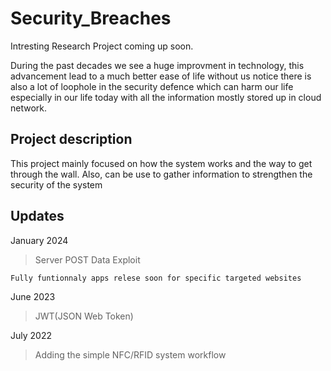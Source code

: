 # Security_Breaches
Intresting Research Project coming up soon.

During the past decades we see a huge improvment in technology, this advancement lead to a much better ease of life without us notice there is also a lot of loophole in the security defence which can harm our life especially in our life today with all the information mostly stored up in cloud network.

## Project description
This project mainly focused on how the system works and the way to get through the wall. Also, can be use to gather information to strengthen the security of the system

## Updates
January 2024
>Server POST Data Exploit
```
Fully funtionnaly apps relese soon for specific targeted websites
```
June 2023
>JWT(JSON Web Token)

July 2022
>Adding the simple NFC/RFID system workflow 
